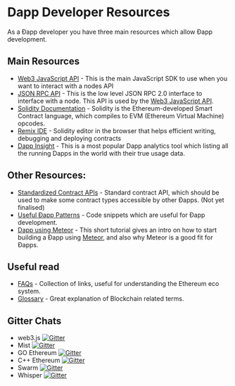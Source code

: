 # Dapp Developer Resources

As a Ðapp developer you have three main resources which allow Ðapp development.

## Main Resources

-   [Web3 JavaScript API](JavaScript-API) - This is the main JavaScript SDK to use when you want to interact with a nodes API
-   [JSON RPC API](JSON-RPC) - This is the low level JSON RPC 2.0 interface to interface with a node. This API is used by the [Web3 JavaScript API](./javascript-api.md).
-   [Solidity Documentation](https://solidity.readthedocs.org/en/latest/) - Solidity is the Ethereum-developed Smart Contract language, which compiles to EVM (Ethereum Virtual Machine) opcodes.
-   [Remix IDE](http://remix.ethereum.org/) - Solidity editor in the browser that helps efficient writing, debugging and deploying contracts
-   [Dapp Insight](https://dappinsight.com) - This is a most popular Dapp analytics tool which listing all the running Dapps in the world with their true usage data. 

## Other Resources:

-   [Standardized Contract APIs](Standardized_Contract_APIs) - Standard contract API, which should be used to make some contract types accessible by other Ðapps. (Not yet finalised)
-   [Useful Ðapp Patterns](Useful-Ðapp-Patterns) - Code snippets which are useful for Ðapp development.
-   [Dapp using Meteor](Dapp-using-Meteor) - This short tutorial gives an intro on how to start building a Ðapp using [Meteor](https://www.meteor.com), and also why Meteor is a good fit for Ðapps.

## Useful read

-   [FAQs](FAQs) - Collection of links, useful for understanding the Ethereum eco system.
-   [Glossary](Glossary) - Great explanation of Blockchain related terms.

## Gitter Chats

-   web3.js [![Gitter](https://badges.gitter.im/Join%20Chat.svg)](https://gitter.im/ethereum/web3.js?utm_source=badge&utm_medium=badge&utm_campaign=pr-badge)
-   Mist [![Gitter](https://badges.gitter.im/Join%20Chat.svg)](https://gitter.im/ethereum/mist?utm_source=badge&utm_medium=badge&utm_campaign=pr-badge)
-   GO Ethereum [![Gitter](https://badges.gitter.im/Join%20Chat.svg)](https://gitter.im/ethereum/go-ethereum?utm_source=badge&utm_medium=badge&utm_campaign=pr-badge)
-   C++ Ethereum [![Gitter](https://badges.gitter.im/Join%20Chat.svg)](https://gitter.im/ethereum/cpp-ethereum?utm_source=badge&utm_medium=badge&utm_campaign=pr-badge)
-   Swarm [![Gitter](https://badges.gitter.im/Join%20Chat.svg)](https://gitter.im/ethereum/swarm?utm_source=badge&utm_medium=badge&utm_campaign=pr-badge)
-   Whisper [![Gitter](https://badges.gitter.im/Join%20Chat.svg)](https://gitter.im/ethereum/whisper?utm_source=badge&utm_medium=badge&utm_campaign=pr-badge)
